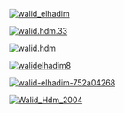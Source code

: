 <p><a href="https://twitter.com/walid_elhadim" target="_blank"><img
            src="https://img.shields.io/badge/|-walid_elhadim-blue?logo=twitter&style=for-the-badge"
            alt="walid_elhadim" /></a>

<a href="https://www.facebook.com/walid.hdm.33" target="_blank"><img
            src="https://img.shields.io/badge/|-walid.hdm.33-blue?logo=facebook&style=for-the-badge"
            alt="walid.hdm.33" /></a>

<a href="https://www.instagram.com/walid.hdm/" target="_blank"><img
            src="https://img.shields.io/badge/|-walid.hdm-blue?logo=instagram&style=for-the-badge"
            alt="walid.hdm" /></a>

<a href="mailto:walidelhadim8@gmail.com"><img
            src="https://img.shields.io/badge/|-walidelhadim8-blue?logo=gmail&style=for-the-badge"
            alt="walidelhadim8" /></a>
            
<a href="https://www.linkedin.com/in/walid-elhadim-752a04268" target="_blank"><img
            src="https://img.shields.io/badge/%7C-OUALID_ELHADIM-blue?style=for-the-badge&logo=linkedin"
            alt="walid-elhadim-752a04268" /></a> 
    
<a href=https://t.me/Walid_Hdm_2004 target="_blank"><img
            src="https://img.shields.io/badge/|-Walid_Hdm_2004-blue?logo=telegram&style=for-the-badge"
            alt="Walid_Hdm_2004" /></a></p>
